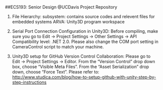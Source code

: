 ##ECS193: Senior Design @UCDavis Project Repository

1. File Hierarchy:
subsystem: contains source codes and relevent files for embedded systems
ARVA: Unity3D program workspace

2. Serial Port Connection Configuration in Unity3D:
Before compiling, make sure you go to Edit -> Project Settings -> Other Settings -> API Compatibility level: .NET 2.0. Please also change the COM port setting in CameraControl script to match your machine.

3. Unity3D setup for GitHub Version Control Collaboration:
Please go to Edit -> Project Settings -> Editor. From the “Version Control” drop down box, choose “Visible Meta Files”. From the “Asset Serialization” drop down, choose “Force Text”. Please refer to: http://www.studica.com/blog/how-to-setup-github-with-unity-step-by-step-instructions